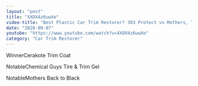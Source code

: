 ```yaml
---
layout: "post"
title: "XXOX4z6uwXo"
video-title: "Best Plastic Car Trim Restorer? 303 Protect vs Mothers, Turtle Wax, Meguiars, CeraKote"
date: "2020-09-07"
youtube: "https://www.youtube.com/watch?v=XXOX4z6uwXo"
category: "Car Trim Restorer"
---
```

<div class="space-y-1"><p><span class="inline-flex items-center justify-center px-2 py-1 mr-2 text-sm font-semibold leading-none text-red-50 bg-red-600 rounded-full">Winner</span>Cerakote Trim Coat<br></p><p><span class="inline-flex items-center justify-center px-2 py-1 mr-2 text-sm font-semibold leading-none bg-white hover:bg-gray-100 text-gray-400 border border-gray-200 rounded-full">Notable</span>Chemical Guys Tire & Trim Gel<br></p><p><span class="inline-flex items-center justify-center px-2 py-1 mr-2 text-sm font-semibold leading-none bg-white hover:bg-gray-100 text-gray-400 border border-gray-200 rounded-full">Notable</span>Mothers Back to Black<br></p></div>